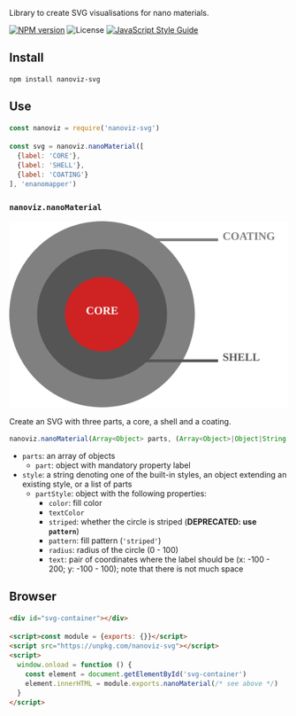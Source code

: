 Library to create SVG visualisations for nano materials.

[![NPM version](https://img.shields.io/npm/v/nanoviz-svg.svg)](https://npmjs.org/package/nanoviz-svg)
![License](https://img.shields.io/npm/l/nanoviz-svg.svg)
[![JavaScript Style Guide](https://img.shields.io/badge/code_style-standard-brightgreen.svg)](https://standardjs.com)

## Install

    npm install nanoviz-svg

## Use

```js
const nanoviz = require('nanoviz-svg')

const svg = nanoviz.nanoMaterial([
  {label: 'CORE'},
  {label: 'SHELL'},
  {label: 'COATING'}
], 'enanomapper')
```

### `nanoviz.nanoMaterial`

![Example for the 'enanomapper' style](./example.svg)

Create an SVG with three parts, a core, a shell and a coating.

```ts
nanoviz.nanoMaterial(Array<Object> parts, (Array<Object>|Object|String|null) style)
```

  * `parts`: an array of objects
    * `part`: object with mandatory property label
  * `style`: a string denoting one of the built-in styles, an object extending an existing style, or a list of parts
    * `partStyle`: object with the following properties:
      * `color`: fill color
      * `textColor`
      * `striped`: whether the circle is striped (**DEPRECATED: use `pattern`**)
      * `pattern`: fill pattern (`'striped'`)
      * `radius`: radius of the circle (0 - 100)
      * `text`: pair of coordinates where the label should be (x: -100 - 200; y: -100 - 100); note that there is not much space

## Browser

```html
<div id="svg-container"></div>

<script>const module = {exports: {}}</script>
<script src="https://unpkg.com/nanoviz-svg"></script>
<script>
  window.onload = function () {
    const element = document.getElementById('svg-container')
    element.innerHTML = module.exports.nanoMaterial(/* see above */)
  }
</script>
```
